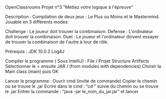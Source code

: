 OpenClassrooms 
Projet n°3
"Mettez votre logique à l'épreuve"


Description :
Compilation de deux jeux : Le Plus ou Moins et le Mastermind. Jouable en 3 différents modes:

Challenge : Le joueur doit trouver la combinaison.
Defense : L'ordinateur doit trouver la combinaison.
Duel : Le joueur et l'ordinateur doivent essayer de trouver la combinaison de l'autre à tour de rôle.

Prérequis :
JDK 10.0.2
Log4J

Compiler le programme ( Sous IntelliJ) :
File / Projet Structure
Artifacts
Sélectionner le + ensuite JAR / (from modules with dependencies)
Choisir la Main class (main) puis OK

Lancer le programme :
Ouvrir cmd (invite de commande)
Copier le chemin où se trouve le .jar
Ecrire dans le cmd : “cd ” suivie du chemin ou se trouve le .jar
Entrer la commande : “java -jar le_nom_du_jar.jar” et lancer
